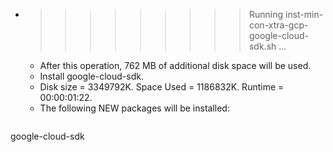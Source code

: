 * >>>>>>>>> Running inst-min-con-xtra-gcp-google-cloud-sdk.sh ...
  * After this operation, 762 MB of additional disk space will be used.
  * Install google-cloud-sdk.
  * Disk size = 3349792K. Space Used = 1186832K. Runtime = 00:00:01:22.
  * The following NEW packages will be installed:
  ```bash
google-cloud-sdk
  ```

